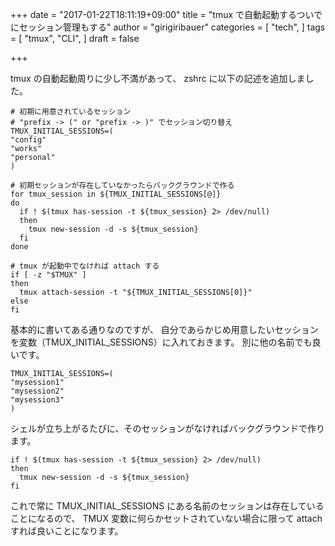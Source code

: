 +++
date = "2017-01-22T18:11:19+09:00"
title = "tmux で自動起動するついでにセッション管理もする"
author = "girigiribauer"
categories = [
  "tech",
]
tags = [
  "tmux",
  "CLI",
]
draft = false

+++

tmux の自動起動周りに少し不満があって、
zshrc に以下の記述を追加しました。

    # 初期に用意されているセッション
    # "prefix -> (" or "prefix -> )" でセッション切り替え
    TMUX_INITIAL_SESSIONS=(
    "config"
    "works"
    "personal"
    )
    
    # 初期セッションが存在していなかったらバックグラウンドで作る
    for tmux_session in ${TMUX_INITIAL_SESSIONS[@]}
    do
      if ! $(tmux has-session -t ${tmux_session} 2> /dev/null)
      then
        tmux new-session -d -s ${tmux_session}
      fi
    done
    
    # tmux が起動中でなければ attach する
    if [ -z "$TMUX" ]
    then
      tmux attach-session -t "${TMUX_INITIAL_SESSIONS[0]}"
    else
    fi

基本的に書いてある通りなのですが、
自分であらかじめ用意したいセッションを変数（TMUX\_INITIAL\_SESSIONS）に入れておきます。
別に他の名前でも良いです。

    TMUX_INITIAL_SESSIONS=(
    "mysession1"
    "mysession2"
    "mysession3"
    )

シェルが立ち上がるたびに、そのセッションがなければバックグラウンドで作ります。

    if ! $(tmux has-session -t ${tmux_session} 2> /dev/null)
    then
      tmux new-session -d -s ${tmux_session}
    fi

これで常に TMUX\_INITIAL\_SESSIONS にある名前のセッションは存在していることになるので、
TMUX 変数に何らかセットされていない場合に限って attach すれば良いことになります。
